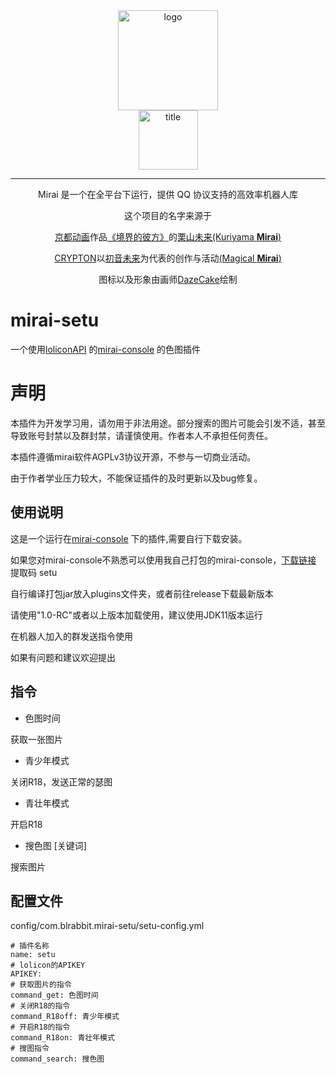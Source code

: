<div align="center">
   <img width="160" src="http://img.mamoe.net/2020/02/16/a759783b42f72.png" alt="logo"></br>


   <img width="95" src="http://img.mamoe.net/2020/02/16/c4aece361224d.png" alt="title">

----
Mirai 是一个在全平台下运行，提供 QQ 协议支持的高效率机器人库

这个项目的名字来源于
     <p><a href = "http://www.kyotoanimation.co.jp/">京都动画</a>作品<a href = "https://zh.moegirl.org/zh-hans/%E5%A2%83%E7%95%8C%E7%9A%84%E5%BD%BC%E6%96%B9">《境界的彼方》</a>的<a href = "https://zh.moegirl.org/zh-hans/%E6%A0%97%E5%B1%B1%E6%9C%AA%E6%9D%A5">栗山未来(Kuriyama <b>Mirai</b>)</a></p>
     <p><a href = "https://www.crypton.co.jp/">CRYPTON</a>以<a href = "https://www.crypton.co.jp/miku_eng">初音未来</a>为代表的创作与活动<a href = "https://magicalmirai.com/2019/index_en.html">(Magical <b>Mirai</b>)</a></p>
图标以及形象由画师<a href = "">DazeCake</a>绘制
</div>

# mirai-setu
一个使用[loliconAPI](https://api.lolicon.app/#/setu) 的[mirai-console](https://github.com/mamoe/mirai-console) 的色图插件

# 声明
本插件为开发学习用，请勿用于非法用途。部分搜索的图片可能会引发不适，甚至导致账号封禁以及群封禁，请谨慎使用。作者本人不承担任何责任。

本插件遵循mirai软件AGPLv3协议开源，不参与一切商业活动。

由于作者学业压力较大，不能保证插件的及时更新以及bug修复。

## 使用说明
这是一个运行在[mirai-console](https://github.com/mamoe/mirai-console) 下的插件,需要自行下载安装。

如果您对mirai-console不熟悉可以使用我自己打包的mirai-console，[下载链接](https://pan.baidu.com/s/15HLgK2jjHTd6y3UBcAdozg) 提取码 setu

自行编译打包jar放入plugins文件夹，或者前往release下载最新版本

请使用"1.0-RC"或者以上版本加载使用，建议使用JDK11版本运行

在机器人加入的群发送指令使用

如果有问题和建议欢迎提出
## 指令
* 色图时间

获取一张图片
* 青少年模式

关闭R18，发送正常的瑟图
* 青壮年模式

开启R18
* 搜色图 [关键词]

搜索图片

## 配置文件
config/com.blrabbit.mirai-setu/setu-config.yml

    # 插件名称
    name: setu       
    # lolicon的APIKEY          
    APIKEY:   
    # 获取图片的指令         
    command_get: 色图时间
    # 关闭R18的指令
    command_R18off: 青少年模式
    # 开启R18的指令
    command_R18on: 青壮年模式
    # 搜图指令
    command_search: 搜色图

